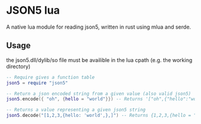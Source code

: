 # JSON5 lua

A native lua module for reading json5, written in rust using mlua and serde.

## Usage
the json5.dll/dylib/so file must be availible in the lua cpath (e.g. the working directory)
```lua
-- Require gives a function table
json5 = require "json5"

-- Return a json encoded string from a given value (also valid json5)
json5.encode({ "oh", {hello = "world"}}) -- Returns '["oh",{"hello":"world"}]'

-- Returns a value representing a given json5 string
json5.decode("[1,2,3,{hello: 'world',},]") -- Returns {1,2,3,{hello = "world"}}
```
